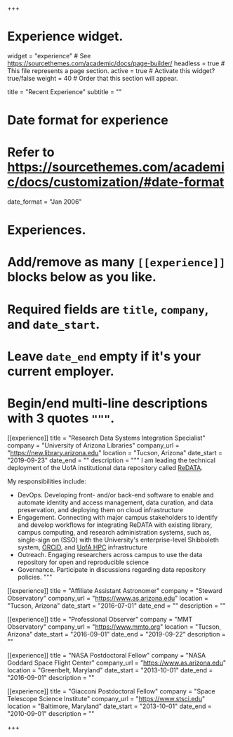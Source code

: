 +++
# Experience widget.
widget = "experience"  # See https://sourcethemes.com/academic/docs/page-builder/
headless = true  # This file represents a page section.
active = true  # Activate this widget? true/false
weight = 40  # Order that this section will appear.

title = "Recent Experience"
subtitle = ""

# Date format for experience
#   Refer to https://sourcethemes.com/academic/docs/customization/#date-format
date_format = "Jan 2006"

# Experiences.
#   Add/remove as many `[[experience]]` blocks below as you like.
#   Required fields are `title`, `company`, and `date_start`.
#   Leave `date_end` empty if it's your current employer.
#   Begin/end multi-line descriptions with 3 quotes `"""`.
[[experience]]
  title = "Research Data Systems Integration Specialist"
  company = "University of Arizona Libraries"
  company_url = "https://new.library.arizona.edu"
  location = "Tucson, Arizona"
  date_start = "2019-09-23"
  date_end = ""
  description = """
  I am leading the technical deployment of the UofA institutional data
  repository called [ReDATA](https://arizona.figshare.com).
  
  My responsibilities include:

  * DevOps. Developing front- and/or back-end software to enable and automate
    identity and access management, data curation, and data preservation,
    and deploying them on cloud infrastructure
  * Engagement. Connecting with major campus stakeholders to identify and
    develop workflows for integrating ReDATA with existing library, campus
    computing, and research administration systems, such as, single-sign on
    (SSO) with the University's enterprise-level Shibboleth system,
    [ORCiD](https://orcid.org/), and [UofA HPC](http://hpc.arizona.edu/)
    infrastructure
  * Outreach. Engaging researchers across campus to use the data
    repository for open and reproducible science
  * Governance. Participate in discussions regarding data repository
    policies.
  """

[[experience]]
  title = "Affiliate Assistant Astronomer"
  company = "Steward Observatory"
  company_url = "https://www.as.arizona.edu"
  location = "Tucson, Arizona"
  date_start = "2016-07-01"
  date_end = ""
  description = ""

[[experience]]
  title = "Professional Observer"
  company = "MMT Observatory"
  company_url = "https://www.mmto.org"
  location = "Tucson, Arizona"
  date_start = "2016-09-01"
  date_end = "2019-09-22"
  description = ""

[[experience]]
  title = "NASA Postdoctoral Fellow"
  company = "NASA Goddard Space Flight Center"
  company_url = "https://www.as.arizona.edu"
  location = "Greenbelt, Maryland"
  date_start = "2013-10-01"
  date_end = "2016-09-01"
  description = ""

[[experience]]
  title = "Giacconi Postdoctoral Fellow"
  company = "Space Telescope Science Institute"
  company_url = "https://www.stsci.edu"
  location = "Baltimore, Maryland"
  date_start = "2013-10-01"
  date_end = "2010-09-01"
  description = ""

+++

